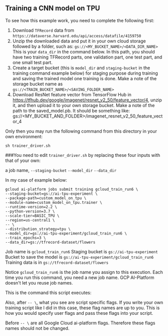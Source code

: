## Training a CNN model on TPU

To see how this example work, you need to complete the following first:

1. Download `TFRecord` data from `https://dataverse.harvard.edu/api/access/datafile/4159750`
2. Unzip the downloaded data and put it in your own cloud storage followed by a folder, such as: `gs://<MY_BUCKET_NAME>/<DATA_DIR_NAME>` This is your `data_dir` in the command below.
    In this path, you should have two training TFRecord parts, one validation part, one test part, and one small test part.
3. Create a target bucket (this is `model_dir` and `staging-bucket` in the training command example below) for staging purpose during training and saving the trained model one training is done. Make a note of the storage bucket name as `gs://<TRAIN_BUCKET_NAME>/<SAVING_FOLDER_NAME>`
4. Download ResNet feature vector from TensorFlow Hub in https://tfhub.dev/google/imagenet/resnet_v2_50/feature_vector/4, unzip it, and then upload it to your own storage bucket. Make a note of the path to the saved_model.pb. It should be something like: gs://<MY_BUCKET_AND_FOLDER>/imagenet_resnet_v2_50_feature_vector_4

Only then you may run the following command from this directory in your own environment:

```console
sh trainer_driver.sh
```

###You need to edit `trainer_driver.sh` by replacing these four inputs with that of your own: 

a job name,
`--staging-bucket`
`--model_dir`
`--data_dir`

In my case of example below:

```console
gcloud ai-platform jobs submit training gcloud_train_run6 \
--staging-bucket=gs://ai-tpu-experiment \
--package-path=custom_model_on_tpu \
--module-name=custom_model_on_tpu.trainer \
--runtime-version=2.2 \
--python-version=3.7 \
--scale-tier=BASIC_TPU \
--region=us-central1 \
-- \
--distribution_strategy=tpu \
--model_dir=gs://ai-tpu-experiment/gcloud_train_run6 \
--train_epochs=3 \
--data_dir=gs://tfrecord-dataset/flowers
```

Job name is `gcloud_train_run6`
Staging bucket is `gs://ai-tpu-experiment`
Bucket to save the model is `gs://ai-tpu-experiment/gcloud_train_run6` 
Training data is in `gs://tfrecord-dataset/flowers`

Notice `gcloud_train_run6` is the job name you assign to this execution. Each time you run this command, you need a new job name. GCP AI-Platform doesn't let you reuse job names.

This is the command this script executes:



Also, after `-- \`, what you see are script specific flags. If you write your own training script like I did in this case, these flag names are up to you. This is how you would specify user flags and pass these flags into your script.

Before `-- \` are all Google Cloud ai-platform flags. Therefore these flags names should not be changed.
